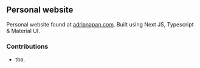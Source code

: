 ## Personal website

Personal website found at [adrianapan.com](https://adrianapan.com).
Built using Next JS, Typescript & Material UI.

### Contributions

- tba.
